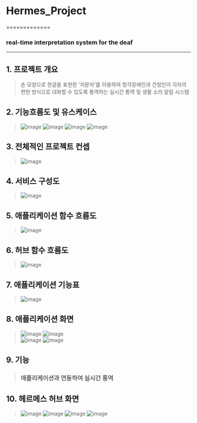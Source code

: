 # **Hermes_Project**
=============
### **real-time interpretation system for the deaf**
----

**1. 프로젝트 개요**
----
>손 모양으로 한글을 표현한 '지문자'를 이용하여 청각장애인과 건청인이 각자의 편한 방식으로 대화할 수 있도록 통역하는
>실시간 통역 및 생활 소리 알림 시스템

**2. 기능흐름도 및 유스케이스**
----
>![image](https://user-images.githubusercontent.com/33280934/114130822-577f9a80-993c-11eb-9ed0-187eab9574ee.png)
![image](https://user-images.githubusercontent.com/33280934/114130887-7d0ca400-993c-11eb-995d-3312f96151db.png)
![image](https://user-images.githubusercontent.com/33280934/114130828-5b132180-993c-11eb-873c-fe21c44167f5.png)
>![image](https://user-images.githubusercontent.com/33280934/114130899-81d15800-993c-11eb-9e5c-930546753e30.png)

**3. 전체적인 프로젝트 컨셉**
----
>![image](https://user-images.githubusercontent.com/33280934/114128781-1dac9500-9938-11eb-9f10-744f37c0e958.png)

**4. 서비스 구성도**
----
>![image](https://user-images.githubusercontent.com/33280934/114128612-b4c51d00-9937-11eb-8bf4-84c0bc379ebe.png)

**5. 애플리케이션 함수 흐름도**
----
>![image](https://user-images.githubusercontent.com/33280934/114128797-2604d000-9938-11eb-910d-f03cb4fa4e11.png)

**6. 허브 함수 흐름도**
----
>![image](https://user-images.githubusercontent.com/33280934/114128816-34eb8280-9938-11eb-87a7-e39d06587d86.png)

**7. 애플리케이션 기능표**
----
>![image](https://user-images.githubusercontent.com/33280934/114130158-ee4b5780-993a-11eb-800d-b10177e79ffd.png)  

**8. 애플리케이션 화면**
----
>![image](https://user-images.githubusercontent.com/33280934/114129160-fbffdd80-9938-11eb-892d-93b03a56fffc.png)
![image](https://user-images.githubusercontent.com/33280934/114129170-00c49180-9939-11eb-9183-c23aa9b3176b.png)  
![image](https://user-images.githubusercontent.com/33280934/114129175-0326eb80-9939-11eb-89ce-3c2ba692769d.png)
>![image](https://user-images.githubusercontent.com/33280934/114129183-04f0af00-9939-11eb-8f37-b7d12075ac28.png)

**9. 기능**
----
>### 애플리케이션과 연동하여 실시간 통역

**10. 헤르메스 허브 화면**
----
>![image](https://user-images.githubusercontent.com/33280934/114129590-d2938180-9939-11eb-8ffb-f66c25b0d896.png)
![image](https://user-images.githubusercontent.com/33280934/114129606-dc1ce980-9939-11eb-9d89-df4d3debf595.png)
![image](https://user-images.githubusercontent.com/33280934/114129609-df17da00-9939-11eb-8ee1-4c836f3df0cf.png)
>![image](https://user-images.githubusercontent.com/33280934/114129616-e17a3400-9939-11eb-8100-32a13eff3313.png)
